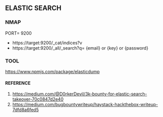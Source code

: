 ## ELASTIC SEARCH

### NMAP

PORT= 9200

- https://target:9200/_cat/indices?v
- https://target:9200/_all/_search?q= {email} or {key} or {password}

### TOOL

https://www.npmjs.com/package/elasticdump

#### REFERENCE
1. https://medium.com/@D0rkerDevil/3k-bounty-for-elastic-search-takeover-70c0847d2e40
2. https://medium.com/bugbountywriteup/haystack-hackthebox-writeup-7dfd8a6fed5

